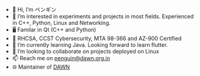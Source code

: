 - 👋 Hi, I’m ペンギン
- 👀 I’m interested in experiments and projects in most fields. Experienced in C++, Python, Linux and Networking.
- 🖥️ Familar in Qt (C++ and Python) 
- 🚀 RHCSA, CCST Cybersecurity, MTA 98-366 and AZ-900 Certified
- 🌱 I’m currently learning Java. Looking forward to learn flutter. 
- 💞️ I’m looking to collaborate on projects deployed on Linux
- 📫 Reach me on penguin@dawn.org.in
- 🌐 Maintainer of [DAWN](https://dawn.org.in)

<!---
flamboyantpenguin/flamboyantpenguin is a ✨ special ✨ repository because its `README.md` (this file) appears on your GitHub profile.
You can click the Preview link to take a look at your changes.
--->
